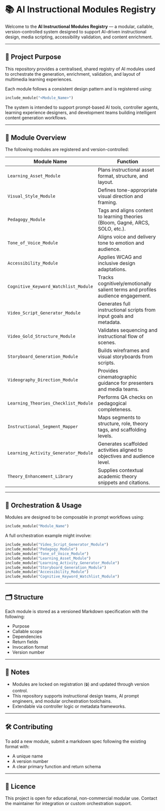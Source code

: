 # 📚 AI Instructional Modules Registry

Welcome to the **AI Instructional Modules Registry** — a modular, callable, version-controlled system designed to support AI-driven instructional design, media scripting, accessibility validation, and content enrichment.

---

## 🎯 Project Purpose

This repository provides a centralised, shared registry of AI modules used to orchestrate the generation, enrichment, validation, and layout of multimedia learning experiences.

Each module follows a consistent design pattern and is registered using:

```python
include_module("<Module_Name>")
```

The system is intended to support prompt-based AI tools, controller agents, learning experience designers, and development teams building intelligent content generation workflows.

---

## 🧩 Module Overview

The following modules are registered and version-controlled:

| Module Name                          | Function                                                                                   |
|-------------------------------------|--------------------------------------------------------------------------------------------|
| `Learning_Asset_Module`             | Plans instructional asset format, structure, and layout.                                  |
| `Visual_Style_Module`               | Defines tone-appropriate visual direction and framing.                                    |
| `Pedagogy_Module`                   | Tags and aligns content to learning theories (Bloom, Gagné, ARCS, SOLO, etc.).            |
| `Tone_of_Voice_Module`              | Aligns voice and delivery tone to emotion and audience.                                   |
| `Accessibility_Module`              | Applies WCAG and inclusive design adaptations.                                             |
| `Cognitive_Keyword_Watchlist_Module`| Tracks cognitively/emotionally salient terms and profiles audience engagement.            |
| `Video_Script_Generator_Module`     | Generates full instructional scripts from input goals and metadata.                       |
| `Video_Gold_Structure_Module`       | Validates sequencing and instructional flow of scenes.                                    |
| `Storyboard_Generation_Module`      | Builds wireframes and visual storyboards from scripts.                                    |
| `Videography_Direction_Module`      | Provides cinematographic guidance for presenters and media teams.                         |
| `Learning_Theories_Checklist_Module`| Performs QA checks on pedagogical completeness.                                           |
| `Instructional_Segment_Mapper`      | Maps segments to structure, role, theory tags, and scaffolding levels.                    |
| `Learning_Activity_Generator_Module`| Generates scaffolded activities aligned to objectives and audience level.                 |
| `Theory_Enhancement_Library`        | Supplies contextual academic theory snippets and citations.                               |

---

## 🔁 Orchestration & Usage

Modules are designed to be composable in prompt workflows using:

```python
include_module("Module_Name")
```

A full orchestration example might involve:

```python
include_module("Video_Script_Generator_Module")
include_module("Pedagogy_Module")
include_module("Tone_of_Voice_Module")
include_module("Learning_Asset_Module")
include_module("Learning_Activity_Generator_Module")
include_module("Storyboard_Generation_Module")
include_module("Accessibility_Module")
include_module("Cognitive_Keyword_Watchlist_Module")
```

---

## 🗂 Structure

Each module is stored as a versioned Markdown specification with the following:
- Purpose
- Callable scope
- Dependencies
- Return fields
- Invocation format
- Version number

---

## 📌 Notes

- Modules are locked on registration (`🔒`) and updated through version control.
- This repository supports instructional design teams, AI prompt engineers, and modular orchestration toolchains.
- Extendable via controller logic or metadata frameworks.

---

## 🛠 Contributing

To add a new module, submit a markdown spec following the existing format with:
- A unique name
- A version number
- A clear primary function and return schema

---

## 📄 Licence

This project is open for educational, non-commercial modular use. Contact the maintainer for integration or custom orchestration support.
